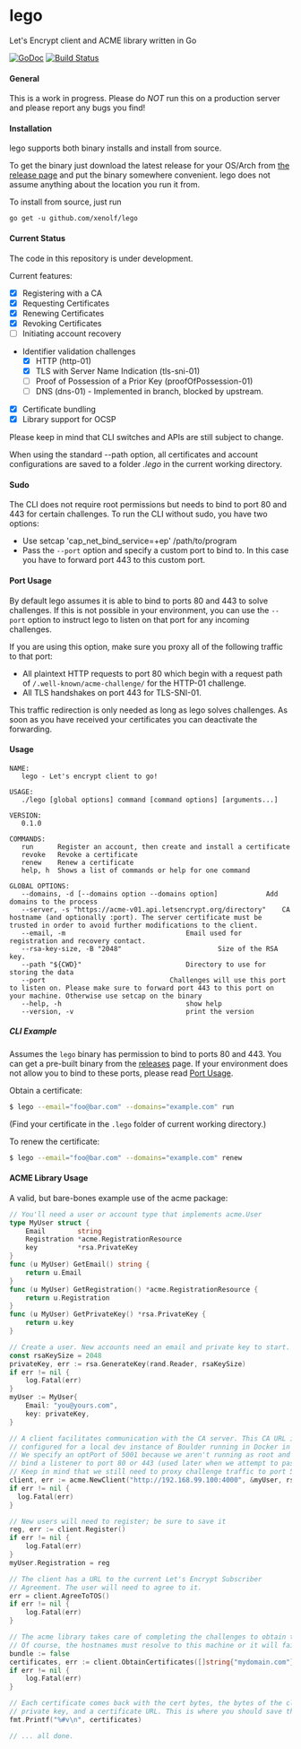 # lego
Let's Encrypt client and ACME library written in Go

[![GoDoc](https://godoc.org/github.com/xenolf/lego/acme?status.svg)](https://godoc.org/github.com/xenolf/lego/acme)
[![Build Status](https://travis-ci.org/xenolf/lego.svg?branch=master)](https://travis-ci.org/xenolf/lego)

#### General
This is a work in progress. Please do *NOT* run this on a production server and please report any bugs you find!

#### Installation
lego supports both binary installs and install from source.

To get the binary just download the latest release for your OS/Arch from [the release page](https://github.com/xenolf/lego/releases)
and put the binary somewhere convenient. lego does not assume anything about the location you run it from.

To install from source, just run 
```
go get -u github.com/xenolf/lego
```

#### Current Status
The code in this repository is under development.

Current features:
- [x] Registering with a CA
- [x] Requesting Certificates
- [x] Renewing Certificates
- [x] Revoking Certificates
- [ ] Initiating account recovery
- Identifier validation challenges
  - [x] HTTP (http-01)
  - [x] TLS with Server Name Indication (tls-sni-01)
  - [ ] Proof of Possession of a Prior Key (proofOfPossession-01)
  - [ ] DNS (dns-01) - Implemented in branch, blocked by upstream.
- [x] Certificate bundling
- [x] Library support for OCSP

Please keep in mind that CLI switches and APIs are still subject to change.

When using the standard --path option, all certificates and account configurations are saved to a folder *.lego* in the current working directory.

#### Sudo
The CLI does not require root permissions but needs to bind to port 80 and 443 for certain challenges. 
To run the CLI without sudo, you have two options:

- Use setcap 'cap_net_bind_service=+ep' /path/to/program
- Pass the `--port` option and specify a custom port to bind to. In this case you have to forward port 443 to this custom port.

#### Port Usage
By default lego assumes it is able to bind to ports 80 and 443 to solve challenges.
If this is not possible in your environment, you can use the `--port` option to instruct
lego to listen on that port for any incoming challenges.

If you are using this option, make sure you proxy all of the following traffic to that port:
- All plaintext HTTP requests to port 80 which begin with a request path of `/.well-known/acme-challenge/` for the HTTP-01 challenge.
- All TLS handshakes on port 443 for TLS-SNI-01.

This traffic redirection is only needed as long as lego solves challenges. As soon as you have received your certificates you can deactivate the forwarding.

#### Usage

```
NAME:
   lego - Let's encrypt client to go!

USAGE:
   ./lego [global options] command [command options] [arguments...]
   
VERSION:
   0.1.0
   
COMMANDS:
   run		Register an account, then create and install a certificate
   revoke	Revoke a certificate
   renew	Renew a certificate
   help, h	Shows a list of commands or help for one command
   
GLOBAL OPTIONS:
   --domains, -d [--domains option --domains option]			Add domains to the process
   --server, -s "https://acme-v01.api.letsencrypt.org/directory"	CA hostname (and optionally :port). The server certificate must be trusted in order to avoid further modifications to the client.
   --email, -m 								Email used for registration and recovery contact.
   --rsa-key-size, -B "2048"						Size of the RSA key.
   --path "${CWD}"							Directory to use for storing the data
   --port 								Challenges will use this port to listen on. Please make sure to forward port 443 to this port on your machine. Otherwise use setcap on the binary
   --help, -h								show help
   --version, -v							print the version

```

##### CLI Example

Assumes the `lego` binary has permission to bind to ports 80 and 443. You can get a pre-built binary from the [releases](https://github.com/xenolf/lego/releases) page.
If your environment does not allow you to bind to these ports, please read [Port Usage](#port-usage).

Obtain a certificate:

```bash
$ lego --email="foo@bar.com" --domains="example.com" run
```

(Find your certificate in the `.lego` folder of current working directory.)

To renew the certificate:

```bash
$ lego --email="foo@bar.com" --domains="example.com" renew
```

#### ACME Library Usage

A valid, but bare-bones example use of the acme package:

```go
// You'll need a user or account type that implements acme.User
type MyUser struct {
	Email        string
	Registration *acme.RegistrationResource
	key          *rsa.PrivateKey
}
func (u MyUser) GetEmail() string {
	return u.Email
}
func (u MyUser) GetRegistration() *acme.RegistrationResource {
	return u.Registration
}
func (u MyUser) GetPrivateKey() *rsa.PrivateKey {
	return u.key
}

// Create a user. New accounts need an email and private key to start.
const rsaKeySize = 2048
privateKey, err := rsa.GenerateKey(rand.Reader, rsaKeySize)
if err != nil {
	log.Fatal(err)
}
myUser := MyUser{
	Email: "you@yours.com",
	key: privateKey,
}

// A client facilitates communication with the CA server. This CA URL is
// configured for a local dev instance of Boulder running in Docker in a VM.
// We specify an optPort of 5001 because we aren't running as root and can't
// bind a listener to port 80 or 443 (used later when we attempt to pass challenges).
// Keep in mind that we still need to proxy challenge traffic to port 5001.
client, err := acme.NewClient("http://192.168.99.100:4000", &myUser, rsaKeySize, "5001")
if err != nil {
  log.Fatal(err)
}

// New users will need to register; be sure to save it
reg, err := client.Register()
if err != nil {
	log.Fatal(err)
}
myUser.Registration = reg

// The client has a URL to the current Let's Encrypt Subscriber
// Agreement. The user will need to agree to it.
err = client.AgreeToTOS()
if err != nil {
	log.Fatal(err)
}

// The acme library takes care of completing the challenges to obtain the certificate(s).
// Of course, the hostnames must resolve to this machine or it will fail.
bundle := false
certificates, err := client.ObtainCertificates([]string{"mydomain.com"}, bundle)
if err != nil {
	log.Fatal(err)
}

// Each certificate comes back with the cert bytes, the bytes of the client's
// private key, and a certificate URL. This is where you should save them to files!
fmt.Printf("%#v\n", certificates)

// ... all done.
```
